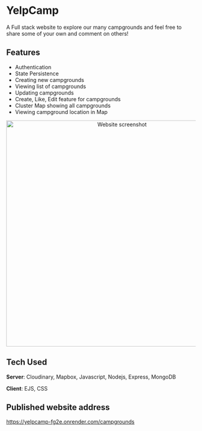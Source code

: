 # YelpCamp

A Full stack website to explore our many campgrounds and feel free to share some of your own and comment on others!

## Features
- Authentication
- State Persistence
- Creating new campgrounds
- Viewing list of campgrounds
- Updating campgrounds
- Create, Like, Edit feature for campgrounds
- Cluster Map showing all campgrounds
- Viewing campground location in Map



<p align="center">
  <img width="600" src="https://res.cloudinary.com/da1qsm7rq/image/upload/v1690956929/YelpCamp/logo/Blank_6_Grids_Collage_yumdzx.jpg" alt="Website screenshot">
</p>

## Tech Used
**Server**: Cloudinary, Mapbox, Javascript, Nodejs, Express, MongoDB

**Client**: EJS, CSS
    
## Published website address
https://yelpcamp-fg2e.onrender.com/campgrounds
